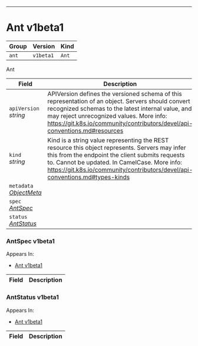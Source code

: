 

-----------
# Ant v1beta1



Group        | Version     | Kind
------------ | ---------- | -----------
`ant` | `v1beta1` | `Ant`







Ant



Field        | Description
------------ | -----------
`apiVersion`<br /> *string*    | APIVersion defines the versioned schema of this representation of an object. Servers should convert recognized schemas to the latest internal value, and may reject unrecognized values. More info: https://git.k8s.io/community/contributors/devel/api-conventions.md#resources
`kind`<br /> *string*    | Kind is a string value representing the REST resource this object represents. Servers may infer this from the endpoint the client submits requests to. Cannot be updated. In CamelCase. More info: https://git.k8s.io/community/contributors/devel/api-conventions.md#types-kinds
`metadata`<br /> *[ObjectMeta](#objectmeta-v1)*    | 
`spec`<br /> *[AntSpec](#antspec-v1beta1)*    | 
`status`<br /> *[AntStatus](#antstatus-v1beta1)*    | 


### AntSpec v1beta1

<aside class="notice">
Appears In:

<ul>
<li><a href="#ant-v1beta1">Ant v1beta1</a></li>
</ul></aside>

Field        | Description
------------ | -----------

### AntStatus v1beta1

<aside class="notice">
Appears In:

<ul>
<li><a href="#ant-v1beta1">Ant v1beta1</a></li>
</ul></aside>

Field        | Description
------------ | -----------





